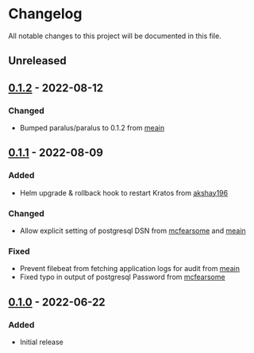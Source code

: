 # Changelog

All notable changes to this project will be documented in this file.

## Unreleased

## [0.1.2] - 2022-08-12
### Changed
- Bumped paralus/paralus to 0.1.2 from [meain](https://github.com/meain)

## [0.1.1] - 2022-08-09
### Added
- Helm upgrade & rollback hook to restart Kratos from [akshay196](https://github.com/akshay196)
### Changed
- Allow explicit setting of postgresql DSN from [mcfearsome](https://github.com/mcfearsome) and [meain](https://github.com/meain)

### Fixed
- Prevent filebeat from fetching application logs for audit from [meain](https://github.com/meain)
- Fixed typo in output of postgresql Password from [mcfearsome](https://github.com/mcfearsome)

## [0.1.0] - 2022-06-22
### Added
- Initial release

[Unreleased]: https://github.com/paralus/helm-charts/compare/ztka-0.1.2...HEAD
[0.1.2]: https://github.com/paralus/helm-charts/compare/ztka-0.1.1...ztka-0.1.2
[0.1.1]: https://github.com/paralus/helm-charts/compare/ztka-0.1.0...ztka-0.1.1
[0.1.0]: https://github.com/paralus/helm-charts/releases/tag/ztka-0.1.0
